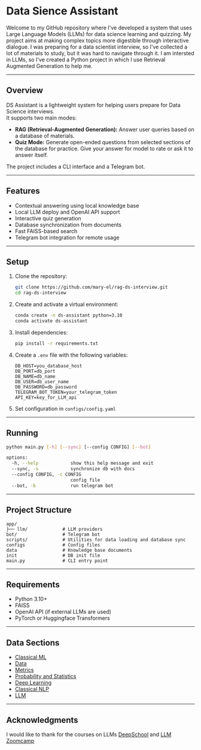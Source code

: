 # Data Sience Assistant

Welcome to my GitHub repository where I've developed a system that uses Large Language Models (LLMs) for data science learning and quizzing. My project aims at making complex topics more digestible through interactive dialogue.
I was preparing for a data scientist interview, so I've collected a lot of materials to study, but it was hard to navigate through it. I am intersted in LLMs, so I've created a Python project in which I use Retrieval Augmented Generation to help me. 

---

## Overview
DS Assistant is a lightweight system for helping users prepare for Data Science interviews.  
It supports two main modes:
- **RAG (Retrieval-Augmented Generation):** Answer user queries based on a database of materials.
- **Quiz Mode:** Generate open-ended questions from selected sections of the database for practice. Give your answer for model to rate or ask it to answer itself.

The project includes a CLI interface and a Telegram bot.

---

## Features
- Contextual answering using local knowledge base
- Local LLM deploy and OpenAI API support
- Interactive quiz generation
- Database synchronization from documents
- Fast FAISS-based search
- Telegram bot integration for remote usage

---

## Setup

1. Clone the repository:
   ```bash
   git clone https://github.com/mary-el/rag-ds-interview.git
   cd rag-ds-interview
   ```

2. Create and activate a virtual environment:
   ```bash
   conda create -n ds-assistant python=3.10
   conda activate ds-assistant
   ```

3. Install dependencies:
   ```bash
   pip install -r requirements.txt
   ```

4. Create a `.env` file with the following variables:
   ```
   DB_HOST=you_database_host
   DB_PORT=db_port
   DB_NAME=db_name
   DB_USER=db_user_name
   DB_PASSWORD=db_password
   TELEGRAM_BOT_TOKEN=your_telegram_token
   API_KEY=key_for_LLM_api
   ```
5. Set configuration in `configs/config.yaml`
---

## Running

```bash
python main.py [-h] [--sync] [--config CONFIG] [--bot]

options:
  -h, --help            show this help message and exit
  --sync, -s            synchronize db with docs
  --config CONFIG, -c CONFIG
                        config file
  --bot, -b             run telegram bot
```

---

## Project Structure
```
app/
├── llm/             # LLM providers
bot/                 # Telegram bot
scripts/             # Utilities for data loading and database sync
configs              # Config files
data                 # Knowledge base documents
init                 # DB init file
main.py              # CLI entry point
```

---

## Requirements
- Python 3.10+
- FAISS
- OpenAI API (if external LLMs are used)
- PyTorch or Huggingface Transformers

---


## Data Sections
- [Classical ML](https://github.com/mary-el/rag-ds-interview/blob/main/docs/Classical_models/Classical_models.md)
- [Data](https://github.com/mary-el/rag-ds-interview/tree/main/docs/Data/Data.md)
- [Metrics](https://github.com/mary-el/rag-ds-interview/tree/main/docs/Metrics/Metrics.md)
- [Probability and Statistics](https://github.com/mary-el/rag-ds-interview/tree/main/docs/Probability_and_Statistics/Probability_and_Statistics.md)
- [Deep Learning](https://github.com/mary-el/rag-ds-interview/tree/main/docs/Deep%20Learning/Deep%20Learning.md)
- [Classical NLP](https://github.com/mary-el/rag-ds-interview/tree/main/docs/Classical_NLP/Classical_NLP.md)
- [LLM](https://github.com/mary-el/rag-ds-interview/tree/main/docs/LLM/LLM.md)

---



## Acknowledgments
I would like to thank for the courses on LLMs [DeepSchool](https://deepschool.ru/llm) and [LLM Zoomcamp](https://github.com/DataTalksClub/llm-zoomcamp)
